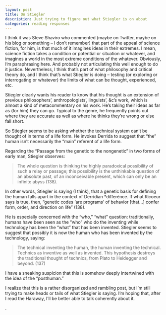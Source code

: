 ```yaml
---
layout: post
title: On Stiegler
description: Just trying to figure out what Stiegler is on about
categories: reading responses
---
```


I think it was Steve Shaviro who commented (maybe on Twitter, maybe on his blog or something – I don’t remember) that part of the appeal of science fiction, for him, is that much of it imagines ideas in their extremes. I mean, science fiction takes a condition or potential or situation or whatever, and imagines a world in the most extreme conditions of the whatever. Obviously, I’m paraphrasing here. And probably not articulating this well enough to do it justice. Nevertheless, I think that’s part of what philosophy and critical theory do, and I think that’s what Stiegler is doing – testing (or exploring or interrogating or whatever) the limits of what can be thought, experienced, etc.

Stiegler clearly wants his reader to know that his thought is an extension of previous philosophers’, anthropologists’, linguists’, &c’s work, which is almost a kind of metacommentary on his work. He’s taking their ideas as far as (for him) they can go. Typical to the genre, he frequently points out where they are accurate as well as where he thinks they’re wrong or else fall short.

So Stiegler seems to be asking whether the technical system can’t be thought of in terms of a life form. He invokes Derrida to suggest that “the” human isn’t necessarily the “main” referent of a life form.

Regarding the “Passage from the genetic to the nongenetic” in two forms of early man, Stiegler observes:

>The whole question is thinking the highly paradoxical possibility of such a relay or passage; this possibility is the unthinkable question of an absolute past, of an inconceivable present, which can only be an infinite abyss (138).

In other words, Stiegler is saying (I think), that a genetic basis for defining the human falls apart in the context of Derridian *differénce. If what Ricoeur says is true, then, “genetic codes ‘are programs’ of behavior [that…] confer form, order, and direction on life” (138).

He is especially concerned with the “who,” “what” question: traditionally, humans have been seen as the “who” who do the inventing while technology has been the “what” that has been invented. Stiegler seems to suggest that possibly it is now the human who has been invented by the technology, saying:

>The technical inventing the human, the human inventing the technical. Technics as inventive as well as invented. This hypothesis destroys the traditional thought of technics, from Plato to Heidegger and beyond. (137)

I have a sneaking suspicion that this is somehow deeply intertwined with the idea of the “posthuman.” 

I realize that this is a rather disorganized and rambling post, but I’m still trying to make heads or tails of what Stiegler is saying. I’m hoping that, after I read the Haraway, I’ll be better able to talk coherently about it.

.
